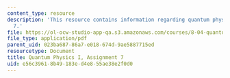 ```yaml
---
content_type: resource
description: 'This resource contains information regarding quantum physics: Assignment
  7.'
file: https://ol-ocw-studio-app-qa.s3.amazonaws.com/courses/8-04-quantum-physics-i-spring-2016/e56c39618b49183ed4e855ae38e2f0d0_MIT8_04S16_ps7_2016.pdf
file_type: application/pdf
parent_uid: 023ba687-86a7-e018-674d-9ae5887715ed
resourcetype: Document
title: Quantum Physics I, Assignment 7
uid: e56c3961-8b49-183e-d4e8-55ae38e2f0d0
---
```

